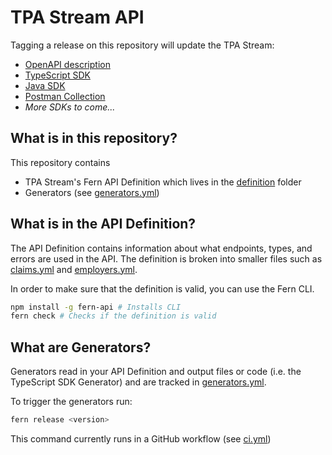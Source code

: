 # TPA Stream API

Tagging a release on this repository will update the TPA Stream:

- [OpenAPI description](https://github.com/fern-tpastream/tpastream-openapi)
- [TypeScript SDK](https://github.com/fern-tpastream/tpastream-node)
- [Java SDK](https://github.com/fern-tpastream/tpastream-java)
- [Postman Collection](https://github.com/fern-tpastream/tpastream-postman)
- _More SDKs to come..._

## What is in this repository?

This repository contains

- TPA Stream's Fern API Definition which lives in the [definition](./fern/api/definition/) folder
- Generators (see [generators.yml](./fern/api/generators.yml))

## What is in the API Definition?

The API Definition contains information about what endpoints, types, and errors are used in the API. The definition is broken into smaller files such as [claims.yml](fern/api/definition/claims.yml) and [employers.yml](fern/api/definition/employers.yml).

In order to make sure that the definition is valid, you can use the Fern CLI.

```bash
npm install -g fern-api # Installs CLI
fern check # Checks if the definition is valid
```

## What are Generators?

Generators read in your API Definition and output files or code (i.e. the TypeScript SDK Generator) and are tracked in [generators.yml](./fern/api/generators.yml).

To trigger the generators run:

```bash
fern release <version>
```

This command currently runs in a GitHub workflow (see [ci.yml](.github/workflows/ci.yml#L31))
